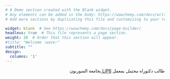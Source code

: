 ```yaml
---
# A Demo section created with the Blank widget.
# Any elements can be added in the body: https://wowchemy.com/docs/writing-markdown-latex/
# Add more sections by duplicating this file and customizing to your requirements.

widget: blank  # See https://wowchemy.com/docs/page-builder/
headless: true  # This file represents a page section.
weight: 20  # Order that this section will appear.
#title: "Welcome :wave:"
subtitle: ""
design:
  columns: '1'
---
```


<p dir="rtl"> 
طالب دكتوراه 
<i>محتمل</i>
بمعمل
<a href="https://www.lip6.fr/"> LiP6 </a>
بجامعة السوربون
</p>

